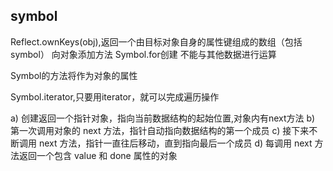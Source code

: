 ## symbol
Reflect.ownKeys(obj),返回一个由目标对象自身的属性键组成的数组（包括symbol）
向对象添加方法
Symbol.for创建
不能与其他数据进行运算

Symbol的方法将作为对象的属性

Symbol.iterator,只要用iterator，就可以完成遍历操作


a) 创建返回一个指针对象，指向当前数据结构的起始位置,对象内有next方法
b) 第一次调用对象的 next 方法，指针自动指向数据结构的第一个成员
c) 接下来不断调用 next 方法，指针一直往后移动，直到指向最后一个成员
d) 每调用 next 方法返回一个包含 value 和 done 属性的对象